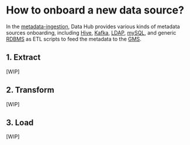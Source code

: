 # How to onboard a new data source?

In the [metadata-ingestion](https://github.com/linkedin/datahub/tree/master/metadata-ingestion), Data Hub provides various kinds of metadata sources onboarding, including [Hive](https://github.com/linkedin/datahub/tree/master/metadata-ingestion/hive-etl), [Kafka](https://github.com/linkedin/datahub/tree/master/metadata-ingestion/kafka-etl), [LDAP](https://github.com/linkedin/datahub/tree/master/metadata-ingestion/ldap-etl), [mySQL](https://github.com/linkedin/datahub/tree/master/metadata-ingestion/mysql-etl), and generic [RDBMS](https://github.com/linkedin/datahub/tree/master/metadata-ingestion/rdbms-etl) as ETL scripts to feed the metadata to the [GMS](https://github.com/linkedin/datahub/blob/master/docs/what/gms.md).

## 1. Extract
[WIP]

## 2. Transform
[WIP]

## 3. Load
[WIP]
